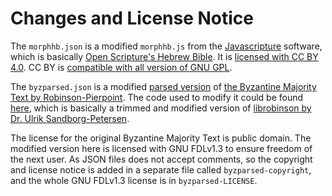 # Changes and License Notice
The `morphhb.json` is a modified `morphhb.js` from the
[Javascripture](https://github.com/javascripture/javascripture) software, which
is basically [Open Scripture's Hebrew
Bible](https://github.com/openscriptures/morphhb). It is [licensed with CC BY
4.0](https://github.com/openscriptures/morphhb/blob/master/LICENSE.md). CC BY
is [compatible with all version of GNU
GPL](https://www.gnu.org/licenses/license-list.en.html#ccby).

The `byzparsed.json` is a modified [parsed
version](https://github.com/byztxt/byzantine-majority-text/tree/master/parsed)
of [the Byzantine Majority Text by
Robinson-Pierpoint](https://github.com/byztxt/byzantine-majority-text). The
code used to modify it could be found
[here](https://github.com/benihyangbaik/byztxt-parsed-to-morphhb), which is
basically a trimmed and modified version of [librobinson by Dr. Ulrik
Sandborg-Petersen](https://github.com/byztxt/librobinson).

The license for the original Byzantine Majority Text is public domain. The
modified version here is licensed with GNU FDLv1.3 to ensure freedom of the
next user. As JSON files does not accept comments, so the copyright and license
notice is added in a separate file called `byzparsed-copyright`, and the whole
GNU FDLv1.3 license is in `byzparsed-LICENSE`.
